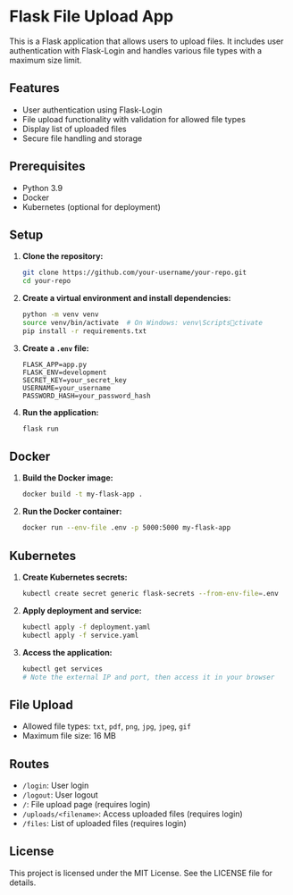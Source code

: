 
# Flask File Upload App

This is a Flask application that allows users to upload files. It includes user authentication with Flask-Login and handles various file types with a maximum size limit.

## Features

- User authentication using Flask-Login
- File upload functionality with validation for allowed file types
- Display list of uploaded files
- Secure file handling and storage

## Prerequisites

- Python 3.9
- Docker
- Kubernetes (optional for deployment)

## Setup

1. **Clone the repository:**
   ```sh
   git clone https://github.com/your-username/your-repo.git
   cd your-repo
   ```

2. **Create a virtual environment and install dependencies:**
   ```sh
   python -m venv venv
   source venv/bin/activate  # On Windows: venv\Scriptsctivate
   pip install -r requirements.txt
   ```

3. **Create a `.env` file:**
   ```plaintext
   FLASK_APP=app.py
   FLASK_ENV=development
   SECRET_KEY=your_secret_key
   USERNAME=your_username
   PASSWORD_HASH=your_password_hash
   ```

4. **Run the application:**
   ```sh
   flask run
   ```

## Docker

1. **Build the Docker image:**
   ```sh
   docker build -t my-flask-app .
   ```

2. **Run the Docker container:**
   ```sh
   docker run --env-file .env -p 5000:5000 my-flask-app
   ```

## Kubernetes

1. **Create Kubernetes secrets:**
   ```sh
   kubectl create secret generic flask-secrets --from-env-file=.env
   ```

2. **Apply deployment and service:**
   ```sh
   kubectl apply -f deployment.yaml
   kubectl apply -f service.yaml
   ```

3. **Access the application:**
   ```sh
   kubectl get services
   # Note the external IP and port, then access it in your browser
   ```

## File Upload

- Allowed file types: `txt`, `pdf`, `png`, `jpg`, `jpeg`, `gif`
- Maximum file size: 16 MB

## Routes

- `/login`: User login
- `/logout`: User logout
- `/`: File upload page (requires login)
- `/uploads/<filename>`: Access uploaded files (requires login)
- `/files`: List of uploaded files (requires login)

## License

This project is licensed under the MIT License. See the LICENSE file for details.
